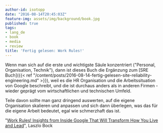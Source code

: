 ```yaml
---
author-id: isotopp
date: "2016-08-14T20:45:03Z"
feature-img: assets/img/background/book.jpg
published: true
tags:
- lang_de
- book
- media
- review
title: 'Fertig gelesen: Work Rules!'
---
```

Wenn man sich auf die erste und wichtigste Säule konzentriert ("Personal, Organisation, Technik"), dann ist dieses Buch die Ergänzung zum [SRE Buch]({{< ref "/content/posts/2016-08-14-fertig-gelesen-site-reliability-engineering.md" >}}), weil es die HR Organisation und die Arbeitssituation von Google beschreibt, und die ist durchaus anders als in anderen Firmen - wieder geprägt vom wirtschaftlichen und technischen Umfeld.

Teile davon sollte man ganz dringend auswerten, auf die eigene Organisation skalieren und anpassen und sich dann überlegen, was das für die eigene Arbeit bedeutet, egal wie schmerzhaft das ist.

"[Work Rules! Insights from Inside Google That Will Transform How You Live and Lead](https://www.amazon.de/dp/B00NLHJKBE)", Laszlo Bock
